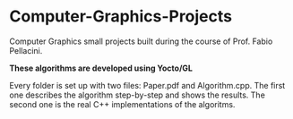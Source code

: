 # Computer-Graphics-Projects


Computer Graphics small projects built during the course of Prof. Fabio Pellacini.

**These algorithms are developed using Yocto/GL**

Every folder is set up with two files: Paper.pdf and Algorithm.cpp. The first one describes the algorithm step-by-step and shows the results.
The second one is the real C++ implementations of the algoritms.

